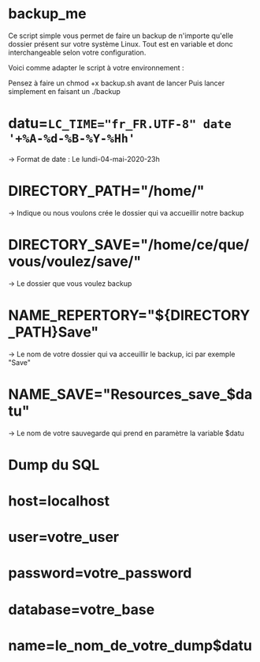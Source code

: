 # backup_me

Ce script simple vous permet de faire un backup de n'importe qu'elle dossier présent sur votre système Linux.
Tout est en variable et donc interchangeable selon votre configuration.

Voici comme adapter le script à votre environnement :

Pensez à faire un chmod +x backup.sh avant de lancer
Puis lancer simplement en faisant un ./backup


# datu=`LC_TIME="fr_FR.UTF-8" date '+%A-%d-%B-%Y-%Hh'`
-> Format de date : Le lundi-04-mai-2020-23h
# DIRECTORY_PATH="/home/"
-> Indique ou nous voulons crée le dossier qui va accueillir notre backup
# DIRECTORY_SAVE="/home/ce/que/vous/voulez/save/"
-> Le dossier que vous voulez backup 
# NAME_REPERTORY="${DIRECTORY_PATH}Save"
-> Le nom de votre dossier qui va acceuillir le backup, ici par exemple "Save"
# NAME_SAVE="Resources_save_$datu"
-> Le nom de votre sauvegarde qui prend en paramètre la variable $datu


# Dump du SQL
# host=localhost
# user=votre_user
# password=votre_password
# database=votre_base
# name=le_nom_de_votre_dump$datu
